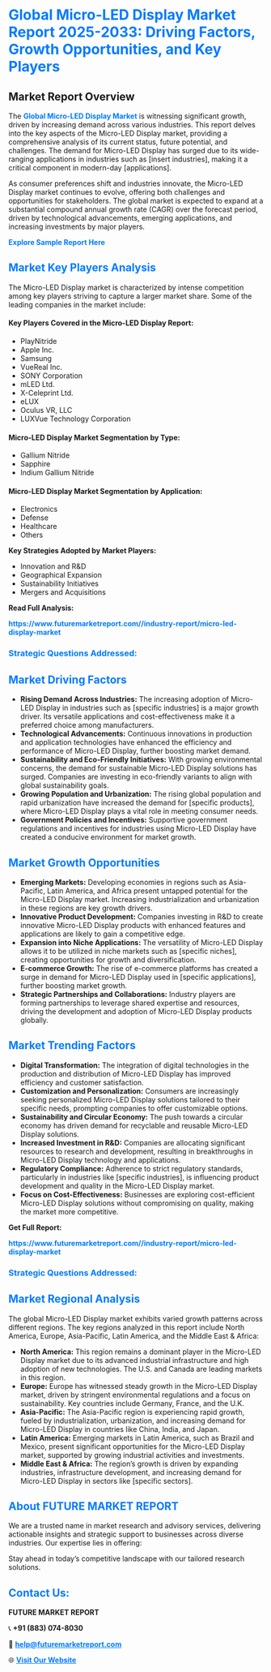<h1 style="color: #007BFF;">Global Micro-LED Display Market Report 2025-2033: Driving Factors, Growth Opportunities, and Key Players</h1>

<section id="overview">
<h2>Market Report Overview</h2>
<p>The <a href="https://www.futuremarketreport.com//industry-report/micro-led-display-market" style="color: #007BFF; text-decoration: none;"><strong>Global Micro-LED Display Market</strong></a> is witnessing significant growth, driven by increasing demand across various industries. This report delves into the key aspects of the Micro-LED Display market, providing a comprehensive analysis of its current status, future potential, and challenges. The demand for Micro-LED Display has surged due to its wide-ranging applications in industries such as [insert industries], making it a critical component in modern-day [applications].</p>
<p>As consumer preferences shift and industries innovate, the Micro-LED Display market continues to evolve, offering both challenges and opportunities for stakeholders. The global market is expected to expand at a substantial compound annual growth rate (CAGR) over the forecast period, driven by technological advancements, emerging applications, and increasing investments by major players.</p>
</section>

<section id="overview">
<p><a href="https://www.futuremarketreport.com//request-sample/reportId=61282" style="color: #007BFF; text-decoration: none;"><strong>Explore Sample Report Here</strong></a></p>
</section>

<section id="key-players">
<h2 style="color: #007BFF;">Market Key Players Analysis</h2>
<p>The Micro-LED Display market is characterized by intense competition among key players striving to capture a larger market share. Some of the leading companies in the market include:</p>
<h4>Key Players Covered in the Micro-LED Display Report:</h4>
<ul><li>PlayNitride</li><li>Apple Inc.</li><li>Samsung</li><li>VueReal Inc.</li><li>SONY Corporation</li><li>mLED Ltd.</li><li>X-Celeprint Ltd.</li><li>eLUX</li><li>Oculus VR, LLC</li><li>LUXVue Technology Corporation</li></ul>
<h4>Micro-LED Display Market Segmentation by Type:</h4>
<ul><li>Gallium Nitride</li><li>Sapphire</li><li>Indium Gallium Nitride</li></ul>

<h4>Micro-LED Display Market Segmentation by Application:</h4>
<ul><li>Electronics</li><li>Defense</li><li>Healthcare</li><li>Others</li></ul>
<p><strong>Key Strategies Adopted by Market Players:</strong></p>
<ul>
<li>Innovation and R&D</li>
<li>Geographical Expansion</li>
<li>Sustainability Initiatives</li>
<li>Mergers and Acquisitions</li>
</ul>
</section>

<section>
<p><strong>Read Full Analysis: </strong></p><a href="https://www.futuremarketreport.com//industry-report/micro-led-display-market" style="color: #007BFF; text-decoration: none;"><strong>https://www.futuremarketreport.com//industry-report/micro-led-display-market</strong></a>
<h3 style="color: #007BFF;">Strategic Questions Addressed:</h3>
</section>

<section id="driving-factors">
<h2 style="color: #007BFF;">Market Driving Factors</h2>
<ul>
<li><strong>Rising Demand Across Industries:</strong> The increasing adoption of Micro-LED Display in industries such as [specific industries] is a major growth driver. Its versatile applications and cost-effectiveness make it a preferred choice among manufacturers.</li>
<li><strong>Technological Advancements:</strong> Continuous innovations in production and application technologies have enhanced the efficiency and performance of Micro-LED Display, further boosting market demand.</li>
<li><strong>Sustainability and Eco-Friendly Initiatives:</strong> With growing environmental concerns, the demand for sustainable Micro-LED Display solutions has surged. Companies are investing in eco-friendly variants to align with global sustainability goals.</li>
<li><strong>Growing Population and Urbanization:</strong> The rising global population and rapid urbanization have increased the demand for [specific products], where Micro-LED Display plays a vital role in meeting consumer needs.</li>
<li><strong>Government Policies and Incentives:</strong> Supportive government regulations and incentives for industries using Micro-LED Display have created a conducive environment for market growth.</li>
</ul>
</section>

<section id="growth-opportunities">
<h2 style="color: #007BFF;">Market Growth Opportunities</h2>
<ul>
<li><strong>Emerging Markets:</strong> Developing economies in regions such as Asia-Pacific, Latin America, and Africa present untapped potential for the Micro-LED Display market. Increasing industrialization and urbanization in these regions are key growth drivers.</li>
<li><strong>Innovative Product Development:</strong> Companies investing in R&D to create innovative Micro-LED Display products with enhanced features and applications are likely to gain a competitive edge.</li>
<li><strong>Expansion into Niche Applications:</strong> The versatility of Micro-LED Display allows it to be utilized in niche markets such as [specific niches], creating opportunities for growth and diversification.</li>
<li><strong>E-commerce Growth:</strong> The rise of e-commerce platforms has created a surge in demand for Micro-LED Display used in [specific applications], further boosting market growth.</li>
<li><strong>Strategic Partnerships and Collaborations:</strong> Industry players are forming partnerships to leverage shared expertise and resources, driving the development and adoption of Micro-LED Display products globally.</li>
</ul>
</section>

<section id="trending-factors">
<h2 style="color: #007BFF;">Market Trending Factors</h2>
<ul>
<li><strong>Digital Transformation:</strong> The integration of digital technologies in the production and distribution of Micro-LED Display has improved efficiency and customer satisfaction.</li>
<li><strong>Customization and Personalization:</strong> Consumers are increasingly seeking personalized Micro-LED Display solutions tailored to their specific needs, prompting companies to offer customizable options.</li>
<li><strong>Sustainability and Circular Economy:</strong> The push towards a circular economy has driven demand for recyclable and reusable Micro-LED Display solutions.</li>
<li><strong>Increased Investment in R&D:</strong> Companies are allocating significant resources to research and development, resulting in breakthroughs in Micro-LED Display technology and applications.</li>
<li><strong>Regulatory Compliance:</strong> Adherence to strict regulatory standards, particularly in industries like [specific industries], is influencing product development and quality in the Micro-LED Display market.</li>
<li><strong>Focus on Cost-Effectiveness:</strong> Businesses are exploring cost-efficient Micro-LED Display solutions without compromising on quality, making the market more competitive.</li>
</ul>
</section>

<section>
<p><strong>Get Full Report: </strong></p><a href="https://www.futuremarketreport.com//industry-report/micro-led-display-market" style="color: #007BFF; text-decoration: none;"><strong>https://www.futuremarketreport.com//industry-report/micro-led-display-market</strong></a>
<h3 style="color: #007BFF;">Strategic Questions Addressed:</h3>
</section>


<section id="regional-analysis">
<h2 style="color: #007BFF;">Market Regional Analysis</h2>
<p>The global Micro-LED Display market exhibits varied growth patterns across different regions. The key regions analyzed in this report include North America, Europe, Asia-Pacific, Latin America, and the Middle East & Africa:</p>
<ul>
<li><strong>North America:</strong> This region remains a dominant player in the Micro-LED Display market due to its advanced industrial infrastructure and high adoption of new technologies. The U.S. and Canada are leading markets in this region.</li>
<li><strong>Europe:</strong> Europe has witnessed steady growth in the Micro-LED Display market, driven by stringent environmental regulations and a focus on sustainability. Key countries include Germany, France, and the U.K.</li>
<li><strong>Asia-Pacific:</strong> The Asia-Pacific region is experiencing rapid growth, fueled by industrialization, urbanization, and increasing demand for Micro-LED Display in countries like China, India, and Japan.</li>
<li><strong>Latin America:</strong> Emerging markets in Latin America, such as Brazil and Mexico, present significant opportunities for the Micro-LED Display market, supported by growing industrial activities and investments.</li>
<li><strong>Middle East & Africa:</strong> The region’s growth is driven by expanding industries, infrastructure development, and increasing demand for Micro-LED Display in sectors like [specific sectors].</li>
</ul>
</section>

<footer>
<h2 style="color: #007BFF;">About FUTURE MARKET REPORT</h2>
<p>We are a trusted name in market research and advisory services, delivering actionable insights and strategic support to businesses across diverse industries. Our expertise lies in offering:</p>

<p>Stay ahead in today’s competitive landscape with our tailored research solutions.</p>

<h2 style="color: #007BFF;">Contact Us:</h2>
<p><strong>FUTURE MARKET REPORT</strong></p>
<p>📞 <strong>+91 (883) 074-8030</strong></p>
<p>📧 <strong><a href="mailto:help@futuremarketreport.com" style="color: #007BFF;">help@futuremarketreport.com</a></strong></p>
<p>🌐 <strong><a href="https://www.futuremarketreport.com/" style="color: #007BFF;">Visit Our Website</a></strong></p>
</footer>